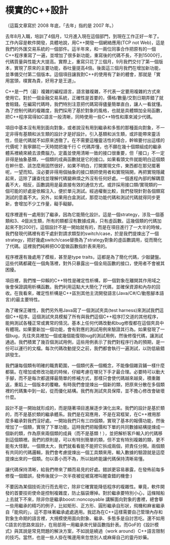 # 樸實的C++設計


（這篇文章寫於 2008 年底，「去年」指的是 2007 年。） 

去年8月入職，培訓了4個月，12月進入現在這個部門，到現在工作正好一年了。工作內容是軟件開發，具體地說，用C++開發一個網絡應用(TCP not Web)，這是我們的外匯交易系統的一個部件。這半年來，和一兩位同事合作把原有的一個C++程序重寫了一遍，並增加了很多新功能，重寫後的代碼不長，不到15000行，代碼質量與性能大大提高。實際上，重寫只花了三個月，9月我們交付了第一個版本，實現了原來的主要功能，吞吐量提高4倍。後面這三個月我們在增加新功能，並準備交付第二個版本。這個項目讓我對C++的使用有了新的體會，那就是「實用當頭，樸實為貴，好用才是王道」。 

C++是一門（最）複雜的編程語言，語言雖複雜，不代表一定要用複雜的方式來使用它。對於一個金融交易系統，正確性是首要的，價格/數量/交割日期弄錯了就會賠錢。在編寫代碼時，我們特別注意把代碼寫得儘量簡單直白，讓人一看就懂。為了控制代碼的複雜度，我們採用了基於對象的風格，也就是具體類加全局函數，把C++程序寫得如C語言一般清晰，同時使用一些C++特性和庫來減少代碼。 

項目中基本沒有用到面向對象，或者說沒有用到繼承和多態的那種面向對象，不一定非得有基類和派生類的設計才是好設計。引入基類和派生類，或許能帶來靈活性，但是代碼就不如原來透徹了。在不需要這種靈活性的場合，幹嘛要付出這樣的代價呢？我寧願花一天時間把幾千行 C 代碼弄懂，也不願在幾十個類組成的繼承體系裡繞來繞去浪費腦力。定義並使用清晰一致的接口很重要，但「接口」不一定非得是抽象基類，一個類的成員函數就是它的接口。如果看頭文件就能明白這個類在幹什麼、該怎麼用固然很好，如果不明白，打開實現文件，東西都在那兒擺著呢，一望而知。沒必要非得用個抽象的接口類把使用者和實現隔開，再把實現隱藏起來，這除了讓查找並理解代碼變麻煩之外沒有任何好處。一個進程內部的解耦意義不大，相反，函數調用是最直接有效的通信方式。或許採用接口類/實現類的一個可能的好處是依賴注入，便於單元測試。經過權衡比較，我們發現針對各個類寫測試的意義不大。另外，如果用白盒測試，那麼功能代碼和測試代碼就得同步更新，會增加不少工作量，礙手礙腳。 

程序裡邊有一處用到了繼承，因為它能簡化設計。這是一個strategy，涉及一個基類和3、4個派生類，所有的類都沒有數據成員，只有虛函數。這幾個類的代碼加起來不到200行。這個設計不是一開始就有的，而是在項目進行了一大半的時候，我們發現代碼裡有若干處針對請求類型的switch/case，於是我們提煉出了一個strategy，把好幾處switch/case替換為了strategy對象的虛函數調用，從而簡化了代碼。這裡我們純粹把OO當做函數指針表來用的。 

程序裡還有幾處用了模板，甚至是type traits，這都是為了簡化代碼，少敲鍵盤。這些代碼都藏在一個角落裡，對外只暴露出一個全局函數的接口，使用者不會被其困擾。 

項目裡，我們惟一仰賴的C++特性是確定性析構，即一個對象在離開其作用域之後會保證調用析構函數。我們利用這點大大簡化了代碼，並確保資源和內存的回收。在我看來，確定性析構是C++區別其他主流開發語言(Java/C#/C/動態腳本語言)的最主要特性。 

為了確保正確性，我們另外用Java寫了一個測試夾具(test harness)來測試我們這個C++程序。這個測試夾具模擬了所有與我們這個C++程序打交道的其他程序，能夠測試各種正常或異常的情況。基本上任何代碼改動和bug修復都在這個夾具中有體現。如果要新加一個功能，會有對應的測試用例來驗證其行為。如果發現了一個bug，先往夾具裡加一個或幾個能復現bug的測試用例，然後修復代碼，讓測試通過。我們積累了幾百個測試用例，這些用例表示了我們對程序行為的預期，是一份可以運行的文檔。每次代碼改動提交之前，我們都會執行一遍測試，以防低級錯誤發生。 

我們讓每個類有明確的職責範圍，一個類代表一個概念，不能像個雜貨鋪一樣什麼都裝。在增加或修改功能的時候，仔細考慮在哪兒下手才最合理。必要時可以動大手腳，而不是每次都選擇最簡單的修補方式，那樣只會使代碼越來越臭，積重難返，重蹈上一個版本的覆轍。有時我們會提煉出一個新的類，把原來分散在多個類裡的代碼集中到一起，從而優化結構。我們有測試夾具保障，並不擔心修改會破壞什麼。 

設計不是一開始就形成的，而是隨著項目進展逐步演化出來。我們的設計是基於類的，而不是基於類的繼承體系。我們是在寫應用，不是在寫框架，在C++裡用那麼多繼承對我們沒好處。一開始我們只有三四個類，實現了基本的報價功能，然後增加了一個類，實現了下單功能。這時我們把報價和下單的共同數據結構提煉成一個新的類，作為原來兩個類的成員（而不是基類！），並把解析客戶輸入的代碼移到這個類裡。我們的原則是，可以有特別簡單的類，但不宜有特別複雜的類，更不能有大怪獸。一個類太大，我們就看看能不能把它拆成兩個，把責任分開。兩個類有共同的代碼邏輯，我們會考慮提煉出一個工具類來用，輸入數據的驗證就是這麼提煉出來的一個類。勿以善小而不為，所以始終能讓代碼保持清晰易懂。 

讓代碼保持清晰，給我們帶來了顯而易見的好處。錯誤更容易暴露，在發佈前每多修復一個錯誤，發佈後就少一次半夜被從被窩裡叫醒查錯的機會:) 

不要因為某個技術流行而去用它，除非它確實能降低程序的複雜性。畢竟，軟件開發的首要技術使命是控制複雜度，防止腦袋爆掉。對於繼承要特別小心，這條賊船上去就下不來，除非你是繼承boost::noncopyable 講解面向對象的書裡，總會舉一些用繼承的精巧的例子，比如矩形、正方形、圓形繼承自形狀，飛機和麻雀繼承自「能飛的」，這不意味著繼承處處適用。我認為在C++這樣需要自己管理內存和對象生命期的語言裡，大規模使用面向對象、繼承、多態多是自討苦吃。還不如用C語言的思路來設計，在局部用一用繼承來代替函數指針表。而GoF的《設計模式》與其說是常見問題的解決方案，不如說是繞過（work around）C++語言限制的技巧。當然，也是一些人掛在嘴邊用來忽悠別人或麻痺自己的靈丹妙藥。 